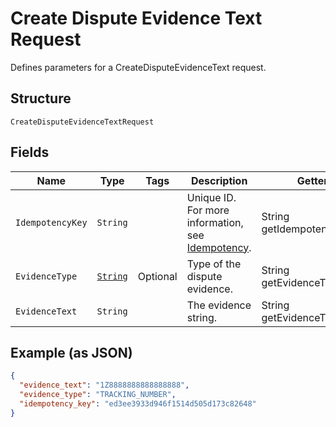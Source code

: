 
# Create Dispute Evidence Text Request

Defines parameters for a CreateDisputeEvidenceText request.

## Structure

`CreateDisputeEvidenceTextRequest`

## Fields

| Name | Type | Tags | Description | Getter |
|  --- | --- | --- | --- | --- |
| `IdempotencyKey` | `String` |  | Unique ID. For more information,<br>see [Idempotency](https://developer.squareup.com/docs/docs/working-with-apis/idempotency). | String getIdempotencyKey() |
| `EvidenceType` | [`String`](/doc/models/dispute-evidence-type.md) | Optional | Type of the dispute evidence. | String getEvidenceType() |
| `EvidenceText` | `String` |  | The evidence string. | String getEvidenceText() |

## Example (as JSON)

```json
{
  "evidence_text": "1Z8888888888888888",
  "evidence_type": "TRACKING_NUMBER",
  "idempotency_key": "ed3ee3933d946f1514d505d173c82648"
}
```

